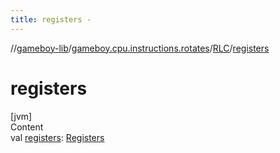 ```yaml
---
title: registers -
---
```

//[gameboy-lib](../../index.md)/[gameboy.cpu.instructions.rotates](../index.md)/[RLC](index.md)/[registers](registers.md)



# registers  
[jvm]  
Content  
val [registers](registers.md): [Registers](../../gameboy.cpu/-registers/index.md)  



